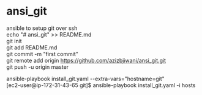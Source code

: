 # ansi_git  
ansible to setup git over ssh  
echo "# ansi_git" >> README.md  
git init  
git add README.md  
git commit -m "first commit"  
git remote add origin https://github.com/azizbjiwani/ansi_git.git  
git push -u origin master  
  
ansible-playbook install_git.yaml --extra-vars="hostname=git"  
[ec2-user@ip-172-31-43-65 git]$ ansible-playbook install_git.yaml -i hosts  

